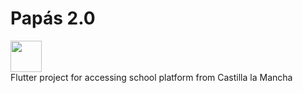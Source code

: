 # Papás 2.0
<a href="https://play.google.com/store/apps/details?id=es.dpatrongomez.papas" target="_blank">
  <img src="https://www.gstatic.com/android/market_images/web/play_prism_hlock_2x.png" height="50"/>
</a>
</br>
Flutter project for accessing school platform from Castilla la  Mancha
